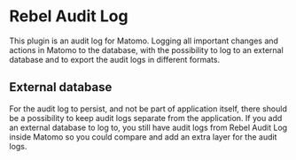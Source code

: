 # Rebel Audit Log

This plugin is an audit log for Matomo. Logging all important changes and actions in Matomo to the database, with the possibility to log to an external database and to export the audit logs in different formats.

## External database

For the audit log to persist, and not be part of application itself, there should be a possibility to keep audit logs separate from the application. If you add an external database to log to, you still have audit logs from Rebel Audit Log inside Matomo so you could compare and add an extra layer for the audit logs.

